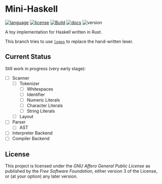 # Mini-Haskell

[![language](https://img.shields.io/badge/language-Rust-red)](https://www.rust-lang.org/)
[![license](https://img.shields.io/badge/License-AGPL--v3.0-blueviolet)](https://www.gnu.org/licenses/agpl-3.0.html)
[![Build](https://github.com/Krantz-XRF/mini-haskell/workflows/Build/badge.svg)](https://github.com/Krantz-XRF/mini-haskell/actions?query=workflow%3ABuild)
[![docs](https://img.shields.io/badge/Doc-GitHub%20Pages-brightgreen)](https://krantz-xrf.github.io/mini-haskell/)
![version](https://img.shields.io/badge/WIP-0.1-yellow)

A toy implementation for Haskell written in Rust.

This branch tries to use [`logos`](https://github.com/maciejhirsz/logos) to replace the hand-written lexer.

## Current Status

Still work in progress (very early stage):

- [ ] Scanner
  - [ ] Tokenizer
    - [ ] Whitespaces
    - [ ] Identifier
    - [ ] Numeric Literals
    - [ ] Character Literals
    - [ ] String Literals
  - [ ] Layout
- [ ] Parser
  - [ ] AST
- [ ] Interpreter Backend
- [ ] Compiler Backend

## License

This project is licensed under the _GNU Affero General Public License_ as published by the _Free Software Foundation_, either version 3 of the License, or (at your option) any later version.

